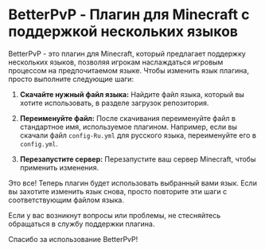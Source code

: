 # BetterPvP - Плагин для Minecraft с поддержкой нескольких языков

BetterPvP - это плагин для Minecraft, который предлагает поддержку нескольких языков, позволяя игрокам наслаждаться игровым процессом на предпочитаемом языке. Чтобы изменить язык плагина, просто выполните следующие шаги:

1. **Скачайте нужный файл языка:** Найдите файл языка, который вы хотите использовать, в разделе загрузок репозитория.

2. **Переименуйте файл:** После скачивания переименуйте файл в стандартное имя, используемое плагином. Например, если вы скачали файл `config-Ru.yml` для русского языка, переименуйте его в `config.yml`.

3. **Перезапустите сервер:** Перезапустите ваш сервер Minecraft, чтобы применить изменения.

Это все! Теперь плагин будет использовать выбранный вами язык. Если вы захотите изменить язык снова, просто повторите эти шаги с соответствующим файлом языка.

Если у вас возникнут вопросы или проблемы, не стесняйтесь обращаться в службу поддержки плагина.

Спасибо за использование BetterPvP!
